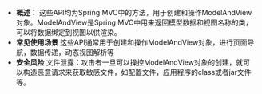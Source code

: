 - **概述**：
    这些API均为Spring MVC中的方法，用于创建和操作ModelAndView对象。ModelAndView是Spring MVC中用来返回模型数据和视图名称的类，可以将数据绑定到视图以供渲染。
- **常见使用场景**
    这些API通常用于创建和操作ModelAndView对象，进行页面导航，数据传递，动态视图解析等
- **安全风险**
    文件泄露：攻击者一旦可以操控ModelAndView对象的创建，就可以构造恶意请求来获取敏感文件，如配置文件，应用程序的class或者jar文件等。
